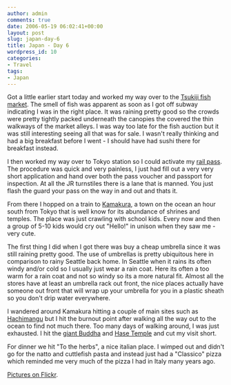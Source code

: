```yaml
---
author: admin
comments: true
date: 2006-05-19 06:02:41+00:00
layout: post
slug: japan-day-6
title: Japan - Day 6
wordpress_id: 10
categories:
- Travel
tags:
- Japan
---
```


Got a little earlier start today and worked my way over to the [Tsukiji fish market](http://en.wikipedia.org/wiki/Tsukiji_fish_market). The smell of fish was apparent as soon as I got off subway indicating I was in the right place. It was raining pretty good so the crowds were pretty tightly packed underneath the canopies the covered the thin walkways of the market alleys. I was way too late for the fish auction but it was still interesting seeing all that was for sale. I wasn't really thinking and had a big breakfast before I went - I should have had sushi there for breakfast instead.  

I then worked my way over to Tokyo station so I could activate my [rail pass](http://www.japanrailpass.net/eng/en001.html). The procedure was quick and very painless, I just had fill out a very very short application and hand over both the pass voucher and passport for inspection. At all the JR turnstiles there is a lane that is manned. You just flash the guard your pass on the way in and out and thats it.  

From there I hopped on a train to [Kamakura](http://www.japan-guide.com/e/e2166.html), a town on the ocean an hour south from Tokyo that is well know for its abundance of shrines and temples. The place was just crawling with school kids. Every now and then a group of 5-10 kids would cry out "Hello!" in unison when they saw me - very cute.  

The first thing I did when I got there was buy a cheap umbrella since it was still raining pretty good. The use of umbrellas is pretty ubiquitous here in comparison to rainy Seattle back home. In Seattle when it rains its often windy and/or cold so I usually just wear a rain coat. Here its often a too warm for a rain coat and not so windy so its a more natural fit. Almost all the stores have at least an umbrella rack out front, the nice places actually have someone out front that will wrap up your umbrella for you in a plastic sheath so you don't drip water everywhere.  

I wandered around Kamakura hitting a couple of main sites such as [Hachimangu](http://www.japan-guide.com/e/e3102.html) but I hit the burnout point after walking all the way out to the ocean to find not much there. Too many days of walking around, I was just exhausted. I hit the [giant Buddha](http://www.japan-guide.com/e/e3100.html) and [Hase Temple](http://www.japan-guide.com/e/e3101.html) and cut my visit short.  

For dinner we hit "To the herbs", a nice italian place. I wimped out and didn't go for the natto and cuttlefish pasta and instead just had a "Classico" pizza which reminded me very much of the pizza I had in Italy many years ago.  

[Pictures on Flickr](http://www.flickr.com/photos/72831683@N00/sets/72057594138279582/).
